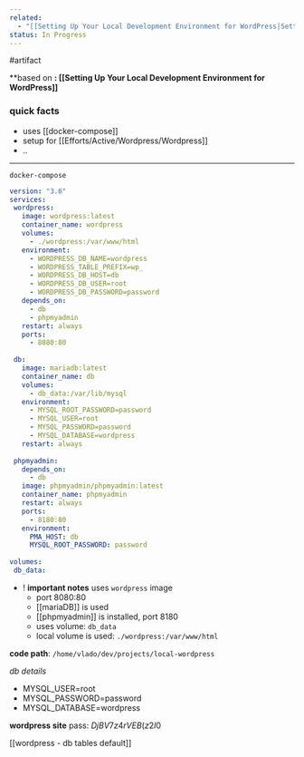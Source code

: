 ```yaml
---
related:
  - "[[Setting Up Your Local Development Environment for WordPress|Setting Up Your Local Development Environment for WordPress]]"
status: In Progress
---
```

#artifact

**based on **: [[Setting Up Your Local Development Environment for WordPress]]**
### quick facts
- uses [[docker-compose]]
- setup for [[Efforts/Active/Wordpress/Wordpress]]
- ..
---

`docker-compose`

```yaml
version: "3.6"
services:
 wordpress:
   image: wordpress:latest
   container_name: wordpress
   volumes:
     - ./wordpress:/var/www/html
   environment:
     - WORDPRESS_DB_NAME=wordpress
     - WORDPRESS_TABLE_PREFIX=wp_
     - WORDPRESS_DB_HOST=db
     - WORDPRESS_DB_USER=root
     - WORDPRESS_DB_PASSWORD=password
   depends_on:
     - db
     - phpmyadmin
   restart: always
   ports:
     - 8080:80
 
 db:
   image: mariadb:latest
   container_name: db
   volumes:
     - db_data:/var/lib/mysql
   environment:
     - MYSQL_ROOT_PASSWORD=password
     - MYSQL_USER=root
     - MYSQL_PASSWORD=password
     - MYSQL_DATABASE=wordpress
   restart: always
 
 phpmyadmin:
   depends_on:
     - db
   image: phpmyadmin/phpmyadmin:latest
   container_name: phpmyadmin
   restart: always
   ports:
     - 8180:80
   environment:
     PMA_HOST: db
     MYSQL_ROOT_PASSWORD: password
 
volumes:
 db_data:
```

- ! **important notes**
 uses `wordpress` image
	- port 8080:80 
	- [[mariaDB]] is used
	- [[phpmyadmin]] is installed, port 8180
	- uses volume: `db_data`
	- local volume is used: `./wordpress:/var/www/html`

**code path**: `/home/vlado/dev/projects/local-wordpress`

*db details*
- MYSQL_USER=root
- MYSQL_PASSWORD=password
- MYSQL_DATABASE=wordpress

**wordpress site**
pass: $DjBV7z4rVEB(z2I$0

[[wordpress - db tables default]]
